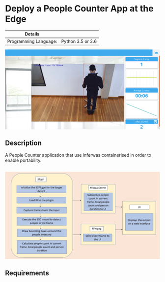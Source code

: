 # Deploy a People Counter App at the Edge

| Details               |                   |
| --------------------- | ----------------- |
| Programming Language: | Python 3.5 or 3.6 |

![people-counter-python](./docs/images/people-counter-image.png)

## Description

A People Counter application that use inferwas containerised in order to enable portability.

## 

![architectural diagram](./docs/images/arch_diagram.png)

## Requirements